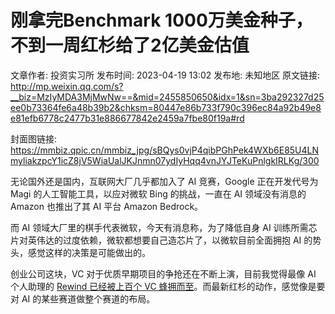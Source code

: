 # 刚拿完Benchmark 1000万美金种子，不到一周红杉给了2亿美金估值

文章作者: 投资实习所
发布时间: 2023-04-19 13:02
发布地: 未知地区
原文链接: http://mp.weixin.qq.com/s?__biz=MzIyMDA3MjMwNw==&mid=2455850650&idx=1&sn=3ba292327d25ee0b73364fe6a48b39b2&chksm=80447e86b733f790c396ec84a92b49e8e81efb6778c2477b31e886677842e2459a7fbe80f19a#rd

封面图链接: https://mmbiz.qpic.cn/mmbiz_jpg/sBQys0vjP4qibPGhPek4WXb6E85U4LNmyliakzpcY1icZ8jV5WiaUalJKJnmn07ydIyHqq4vnJYJTeKuPnlgkIRLKg/300

无论国外还是国内，互联网大厂几乎都加入了 AI 竞赛，Google 正在开发代号为 Magi 的人工智能工具，以应对微软 Bing 的挑战，一直在 AI
领域没有消息的 Amazon 也推出了其 AI 平台 Amazon Bedrock。

而 AI 领域大厂里的棋手代表微软，今天有消息称，为了降低自身 AI 训练所需芯片对英伟达的过度依赖，微软都想要自己造芯片了，以微软目前全面拥抱 AI
的势头，感觉这样的决策是可能做出的。

创业公司这块，VC 对于优质早期项目的争抢还在不断上演，目前我觉得最像 AI 个人助理的 [Rewind 已经被上百个 VC
蜂拥而至](http://mp.weixin.qq.com/s?__biz=MzIyMDA3MjMwNw==&mid=2455850632&idx=1&sn=02c7951777204abb6de2367b45f2ae65&chksm=80447e94b733f78246277d5497187312b30e999ab2d1bac145cb8848a3d7999cd08373ef6e88&scene=21#wechat_redirect)。而最新红杉的动作，感觉像是要对
AI 的某些赛道做整个赛道的布局。

